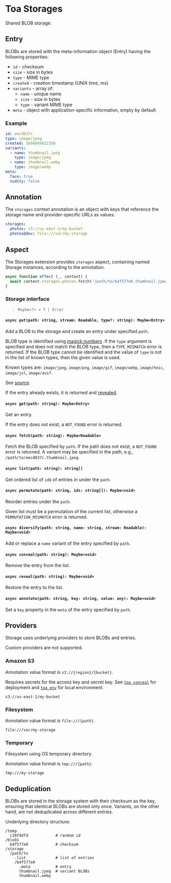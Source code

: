 # Toa Storages

Shared BLOB storage.

## Entry

BLOBs are stored with the meta-information object (Entry) having the following properties:

- `id` - checksum
- `size` - size in bytes
- `type` - MIME type
- `created` - creation timestamp (UNIX time, ms)
- `variants` - array of:
  - `name` - unique name
  - `size` - size in bytes
  - `type` - variant MIME type
- `meta` - object with application-specific information, empty by default

### Example

```yaml
id: eecd837c
type: image/jpeg
created: 1698004822358
variants:
  - name: thumbnail.jpeg
    type: image/jpeg
  - name: thumbnail.webp
    type: image/webp
meta:
  face: true
  nudity: false
```

## Annotation

The `storages` context annotation is an object with keys that reference the storage name and
provider-specific URLs as values.

```yaml
storages:
  photos: s3://us-east-1/my-bucket
  photos@dev: file:///var/my-storage
```

## Aspect

The Storages extension provides `storages` aspect,
containing named Storage instances, according to the annotation.

```javascript
async function effect (_, context) {
  await context.storages.photos.fetch('/path/to/b4f577e0.thumbnail.jpeg')
}
```

### Storage interface

> `Maybe<T> = T | Error`

#### `async put(path: string, stream: Readable, type?: string): Maybe<Entry>`

Add a BLOB to the storage and create an entry under specified `path`.

BLOB type is identified
using [magick numbers](https://github.com/sindresorhus/file-type).
If the `type` argument is specified and does not match the BLOB type, then a `TYPE_MISMATCH` error
is returned.
If the BLOB type cannot be identified
and the value of `type` is not in the list of known types, then the given value is used.

Known types
are: `image/jpeg`, `image/png`, `image/gif`, `image/webp`, `image/heic`, `image/jxl`, `image/avif`.

See [source](source/Scanner.ts).

If the entry already exists, it is returned and [revealed](#async-revealpath-string-maybevoid).

#### `async get(path: string): Maybe<Entry>`

Get an entry.

If the entry does not exist, a `NOT_FOUND` error is returned.

#### `async fetch(path: string): Maybe<Readable>`

Fetch the BLOB specified by `path`. If the path does not exist, a `NOT_FOUND` error is returned.
A variant may be specified in the path, e.g., `/path/to/eecd837c.thumbnail.jpeg`.

#### `async list(path: string): string[]`

Get ordered list of `id`s of entries in under the `path`.

#### `async permutate(path: string, ids: string[]): Maybe<void>`

Reorder entries under the `path`.

Given list must be a permutation of the current list, otherwise a `PERMUTATION_MISMATCH` error is
returned.

#### `async diversify(path: string, name: string, stream: Readable): Maybe<void>`

Add or replace a `name` variant of the entry specified by `path`.

#### `async conceal(path: string): Maybe<void>`

Remove the entry from the list.

#### `async reveal(path: string): Maybe<void>`

Restore the entry to the list.

#### `async annotate(path: string, key: string, value: any): Maybe<void>`

Set a `key` property in the `meta` of the entry specified by `path`.

## Providers

Storage uses underlying providers to store BLOBs and entries.

Custom providers are not supported.

### Amazon S3

Annotation value format is `s3://{region}/{bucket}`.

Requires secrets for the access key and secret key.
See [`toa conceal`](/runtime/cli/readme.md#conceal) for deployment
and [`toa env`](/runtime/cli/readme.md#env)
for local environment.

`s3://us-east-1/my-bucket`

### Filesystem

Annotation value format is `file:///{path}`.

`file:///var/my-storage`

### Temporary

Filesystem using OS temporary directory.

Annotation value format is `tmp:///{path}`.

`tmp:///my-storage`

## Deduplication

BLOBs are stored in the storage system with their checksum as the key, ensuring that identical BLOBs
are stored only once.
Variants, on the other hand, are not deduplicated across different entries.

Underlying directory structure:

```
/temp
  c28f4dfd            # random id
/blobs
  b4f577e0            # checksum
/storage
  /path/to
    .list             # list of entries
    /b4f577e0
      .meta           # entry
      thumbnail.jpeg  # variant BLOBs
      thumbnail.webp
```

